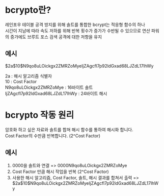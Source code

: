 # bcrypto란?
레인포우 테이블 공격 방지를 위해 솔트를 통합한 bcrypt는 적응형 함수의 하나   
시간이 지남에 따라 속도 저하를 위해 반복 횟수가 증가가 수반될 수 있으므로 연산 파워의 증가에도 브루트 포스 검색 공격에 대한 저항을 유지

## 예시

$2a\$10\$N9qo8uLOickgx2ZMRZoMyeIjZAgcfl7p92ldGxad68LJZdL17lhWy

2a : 해시 알고리즘 식별자   
10 : Cost Factor   
N9qo8uLOickgx2ZMRZoMye : 16바이트 솔트   
IjZAgcfl7p92ldGxad68LJZdL17lhWy : 24바이트 해시   

# bcrypto 작동 원리

암호화 하고 싶은 자료와 솔트를 합쳐 해시 함수를 통하여 해시화 합니다.   
Cost Factor의 수만큼 반복합니다. (2^Cost Factor)

## 예시

1. 0000을 솔트와 연결 => 0000N9qo8uLOickgx2ZMRZoMye
2. Cost Factor 만큼 해시 작업을 반복 (2^Cost Factor)
3. 사용한 해시 알고리즘, Cost Factor, 솔트, 해시 결과를 합쳐서 출력 => $2a\$10\$N9qo8uLOickgx2ZMRZoMyeIjZAgcfl7p92ldGxad68LJZdL17lhWy